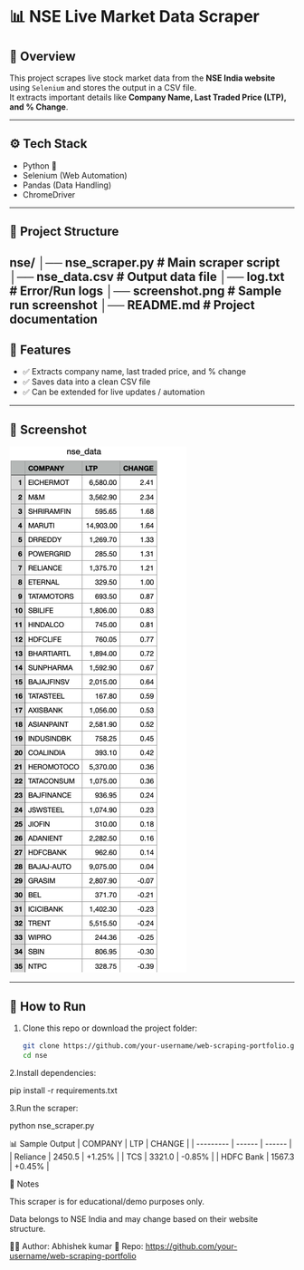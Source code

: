 # 📊 NSE Live Market Data Scraper

## 📌 Overview
This project scrapes live stock market data from the **NSE India website** using `Selenium` and stores the output in a CSV file.  
It extracts important details like **Company Name, Last Traded Price (LTP), and % Change**.

---

## ⚙️ Tech Stack
- Python 🐍
- Selenium (Web Automation)
- Pandas (Data Handling)
- ChromeDriver

---

## 📂 Project Structure
nse/
│── nse_scraper.py # Main scraper script
│── nse_data.csv # Output data file
│── log.txt # Error/Run logs
│── screenshot.png # Sample run screenshot
│── README.md # Project documentation
---

## 📑 Features
- ✅ Extracts company name, last traded price, and % change  
- ✅ Saves data into a clean CSV file  
- ✅ Can be extended for live updates / automation  

---

## 📸 Screenshot
![NSE Screenshot](screenshot.png)

---

## 🚀 How to Run
1. Clone this repo or download the project folder:
   ```bash
   git clone https://github.com/your-username/web-scraping-portfolio.git
   cd nse

2.Install dependencies:

pip install -r requirements.txt

3.Run the scraper:

python nse_scraper.py



📊 Sample Output
| COMPANY   | LTP    | CHANGE |
| --------- | ------ | ------ |
| Reliance  | 2450.5 | +1.25% |
| TCS       | 3321.0 | -0.85% |
| HDFC Bank | 1567.3 | +0.45% |



📌 Notes

This scraper is for educational/demo purposes only.

Data belongs to NSE India and may change based on their website structure.



👨‍💻 Author: Abhishek kumar
📂 Repo: https://github.com/your-username/web-scraping-portfolio